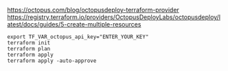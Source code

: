 https://octopus.com/blog/octopusdeploy-terraform-provider
https://registry.terraform.io/providers/OctopusDeployLabs/octopusdeploy/latest/docs/guides/5-create-multiple-resources

```
export TF_VAR_octopus_api_key="ENTER_YOUR_KEY"
terraform init
terraform plan
terraform apply
terraform apply -auto-approve
```